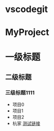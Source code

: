 # vscodegit
# MyProject
# 一级标题
## 二级标题
### 三级标题1111
- 项目0
- 项目1
- 项目2
- 杭家
[测试链接](https://www.baidu.com)
